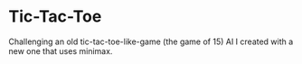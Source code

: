 # Tic-Tac-Toe
Challenging an old tic-tac-toe-like-game (the game of 15) AI I created with a new one that uses minimax. 
